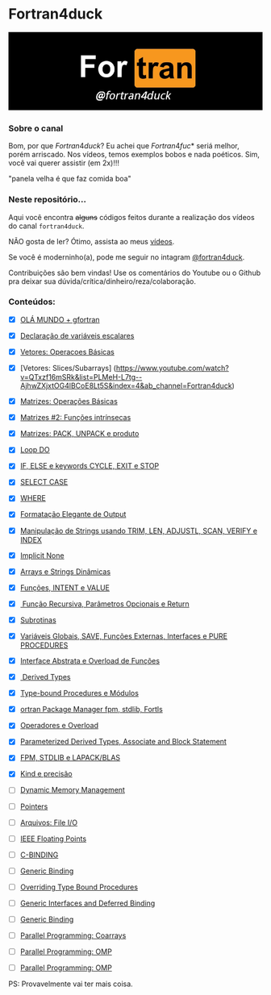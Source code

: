 # Fortran4duck


![Logo](fortran4duck.jpg)

### Sobre o canal

Bom, por que $Fortran4duck$? Eu achei que $Fortran4fuc*$ seriá melhor, porém arriscado. 
Nos vídeos, temos exemplos bobos e nada poéticos. Sim, você vai querer assistir (em 2x)!!!

"panela velha é que faz comida boa"

### Neste repositório...
Aqui você encontra ~~alguns~~ códigos feitos durante a realização dos vídeos do canal `fortran4duck`.

NÃO gosta de ler? Ótimo, assista ao meus [vídeos](https://www.youtube.com/channel/UC-GMqNv9hOigim0wiQrhvqg).

Se você é moderninho(a), pode me seguir no intagram [@fortran4duck](https://www.intagram/fortran4duck).

Contribuições são bem vindas! Use os comentários do Youtube ou o Github pra deixar sua dúvida/crítica/dinheiro/reza/colaboração.

### Conteúdos:

* [x] [OLÁ MUNDO + gfortran](https://www.youtube.com/watch?v=GptmpggikpU&list=PLMeH-L7tg--AjhwZXjxtOG4lBCoE8Lt5S&ab_channel=Fortran4duck)

* [x]  [Declaração de variáveis escalares](https://www.youtube.com/watch?v=dBWBQehHnMs&list=PLMeH-L7tg--AjhwZXjxtOG4lBCoE8Lt5S&index=2&ab_channel=Fortran4duck)

* [x] [Vetores: Operacoes Básicas](https://www.youtube.com/watch?v=oJE9HbJs_ng&list=PLMeH-L7tg--AjhwZXjxtOG4lBCoE8Lt5S&index=3&ab_channel=Fortran4duck)

* [x] [Vetores: Slices/Subarrays] (https://www.youtube.com/watch?v=QTxzf16mSRk&list=PLMeH-L7tg--AjhwZXjxtOG4lBCoE8Lt5S&index=4&ab_channel=Fortran4duck)

* [x] [Matrizes: Operações Básicas](https://www.youtube.com/watch?v=SkAdoeclj9U&list=PLMeH-L7tg--AjhwZXjxtOG4lBCoE8Lt5S&index=5&ab_channel=Fortran4duck) 

* [x] [Matrizes #2: Funções intrínsecas](https://www.youtube.com/watch?v=NGHmMHUcZaU&list=PLMeH-L7tg--AjhwZXjxtOG4lBCoE8Lt5S&index=6&ab_channel=Fortran4duck)

* [x] [Matrizes: PACK, UNPACK e produto](https://www.youtube.com/watch?v=sqqJdLkZqWk&list=PLMeH-L7tg--AjhwZXjxtOG4lBCoE8Lt5S&index=7&ab_channel=Fortran4duck)

* [x] [Loop DO](https://www.youtube.com/watch?v=DA2x4Sygnuw&list=PLMeH-L7tg--AjhwZXjxtOG4lBCoE8Lt5S&index=8&ab_channel=Fortran4duck)
* [x] [IF, ELSE e keywords CYCLE, EXIT e STOP](https://www.youtube.com/watch?v=cd-G4t45-_E&list=PLMeH-L7tg--AjhwZXjxtOG4lBCoE8Lt5S&index=9&ab_channel=Fortran4duck)

* [x] [SELECT CASE](https://www.youtube.com/watch?v=QXePgwsqXSA&list=PLMeH-L7tg--AjhwZXjxtOG4lBCoE8Lt5S&index=10&ab_channel=Fortran4duck)

* [x] [WHERE](https://www.youtube.com/watch?v=g6e3aALSCvI&list=PLMeH-L7tg--AjhwZXjxtOG4lBCoE8Lt5S&index=11&ab_channel=Fortran4duck)

* [x] [Formatação Elegante de Output ](https://www.youtube.com/watch?v=FSLv-5liPdc&list=PLMeH-L7tg--AjhwZXjxtOG4lBCoE8Lt5S&index=12&ab_channel=Fortran4duck)

* [x] [Manipulação de Strings usando TRIM, LEN, ADJUSTL, SCAN, VERIFY e INDEX](https://www.youtube.com/watch?v=T6jH1ZNNQsA&list=PLMeH-L7tg--AjhwZXjxtOG4lBCoE8Lt5S&index=13&ab_channel=Fortran4duck)

* [x] [Implicit None](https://www.youtube.com/watch?v=Cf3tJ6Kuad4&list=PLMeH-L7tg--AjhwZXjxtOG4lBCoE8Lt5S&index=14&ab_channel=Fortran4duck)

* [x] [Arrays e Strings Dinâmicas](https://www.youtube.com/watch?v=Ld0rbmurxjY&list=PLMeH-L7tg--AjhwZXjxtOG4lBCoE8Lt5S&index=15&ab_channel=Fortran4duck)

* [x] [Funções, INTENT e VALUE](https://www.youtube.com/watch?v=3wvn4yDvZbo&list=PLMeH-L7tg--AjhwZXjxtOG4lBCoE8Lt5S&index=16&ab_channel=Fortran4duck)

* [x] [ Função Recursiva, Parâmetros Opcionais e Return](https://www.youtube.com/watch?v=XaQjgdseOgo&list=PLMeH-L7tg--AjhwZXjxtOG4lBCoE8Lt5S&index=17&ab_channel=Fortran4duck)

* [x] [Subrotinas](https://www.youtube.com/watch?v=P7MpBgwUB-0&list=PLMeH-L7tg--AjhwZXjxtOG4lBCoE8Lt5S&index=18&ab_channel=Fortran4duck)

* [x] [Variáveis Globais, SAVE, Funções Externas, Interfaces e PURE PROCEDURES](https://www.youtube.com/watch?v=WZiG-20cJ18&list=PLMeH-L7tg--AjhwZXjxtOG4lBCoE8Lt5S&index=19&ab_channel=Fortran4duck)

* [x] [Interface Abstrata e Overload de Funções](https://www.youtube.com/watch?v=VHIn8xIpcGk&list=PLMeH-L7tg--AjhwZXjxtOG4lBCoE8Lt5S&index=20&ab_channel=Fortran4duck)

* [x] [ Derived Types ](https://www.youtube.com/watch?v=SBahkssUGRg&list=PLMeH-L7tg--AjhwZXjxtOG4lBCoE8Lt5S&index=21&ab_channel=Fortran4duck)

* [x] [Type-bound Procedures e Módulos](https://www.youtube.com/watch?v=IotX78It-6I&list=PLMeH-L7tg--AjhwZXjxtOG4lBCoE8Lt5S&index=22&ab_channel=Fortran4duck)

* [x] [ortran Package Manager fpm, stdlib, Fortls ](https://www.youtube.com/watch?v=GaqAwsG7fDI&list=PLMeH-L7tg--AjhwZXjxtOG4lBCoE8Lt5S&index=23&ab_channel=Fortran4duck)

* [x] [Operadores e Overload](https://www.youtube.com/watch?v=KGruQRl0Pwk&list=PLMeH-L7tg--AjhwZXjxtOG4lBCoE8Lt5S&index=24&ab_channel=Fortran4duck)

* [x] [Parameterized Derived Types, Associate and Block Statement](https://www.youtube.com/watch?v=vOkOeXJ-cnY&list=PLMeH-L7tg--AjhwZXjxtOG4lBCoE8Lt5S&index=25&ab_channel=Fortran4duck)

* [x] [FPM, STDLIB e LAPACK/BLAS](https://www.youtube.com/watch?v=nUZNH2X_Hn8&list=PLMeH-L7tg--AjhwZXjxtOG4lBCoE8Lt5S&index=26&ab_channel=Fortran4duck)

* [x] [Kind e precisão](https://www.youtube.com/watch?v=-Zzn8Yw6PBU&list=PLMeH-L7tg--AjhwZXjxtOG4lBCoE8Lt5S&index=27&ab_channel=Fortran4duck)

* [ ] [Dynamic Memory Management]()
* [ ] [Pointers]()
* [ ] [Arquivos: File I/O]()
* [ ] [IEEE Floating Points]()
* [ ] [C-BINDING]()
* [ ] [Generic Binding]()
* [ ] [Overriding Type Bound Procedures]()
* [ ] [Generic Interfaces and Deferred Binding]()
* [ ] [Generic Binding]()
* [ ] [Parallel Programming: Coarrays]()
* [ ] [Parallel Programming: OMP]()
* [ ] [Parallel Programming: OMP]()

PS: Provavelmente vai ter mais coisa.


